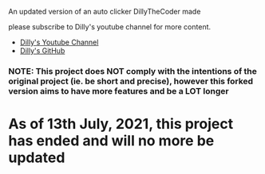 An updated version of an auto clicker DillyTheCoder made

please subscribe to Dilly's youtube channel for more content. 
- [Dilly's Youtube Channel](https://youtu.be/lEIM7s1RS3M)
- [Dilly's GitHub](https://github.com/dillythecoder)


### NOTE: This project does **NOT** comply with the intentions of the original project (ie. be short and precise), however this forked version aims to have more features and be a LOT longer






# As of 13th July, 2021, this project has ended and will no more be updated 
